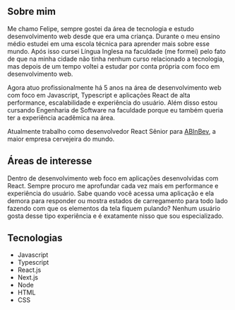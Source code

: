<!-- https://utfs.io/a/oqi3glmmqm/WfWc1HX19bacCQvsmLTaX5dEIymQOcWnfbr6aY3zvGT91utx -->

## Sobre mim

Me chamo Felipe, sempre gostei da área de tecnologia e estudo desenvolvimento web desde que era uma criança. Durante o meu ensino médio estudei em uma escola técnica para aprender mais sobre esse mundo. Após isso cursei Língua Inglesa na faculdade (me formei) pelo fato de que na minha cidade não tinha nenhum curso relacionado a tecnologia, mas depois de um tempo voltei a estudar por conta própria com foco em desenvolvimento web.

Agora atuo profissionalmente há 5 anos na área de desenvolvimento web com foco em Javascript, Typescript e aplicações React de alta performance, escalabilidade e experiência do usuário. Além disso estou cursando Engenharia de Software na faculdade porque eu também queria ter a experiência acadêmica na área.

Atualmente trabalho como desenvolvedor React Sênior para [ABInBev](https://www.ab-inbev.com/about-us), a maior empresa cervejeira do mundo.

## Áreas de interesse

Dentro de desenvolvimento web foco em aplicações desenvolvidas com React. Sempre procuro me aprofundar cada vez mais em performance e experiência do usuário. Sabe quando você acessa uma aplicação e ela demora para responder ou mostra estados de carregamento para todo lado fazendo com que os elementos da tela fiquem pulando? Nenhum usuário gosta desse tipo experiência e é exatamente nisso que sou especializado.

## Tecnologias

- Javascript
- Typescript
- React.js
- Next.js
- Node
- HTML
- CSS